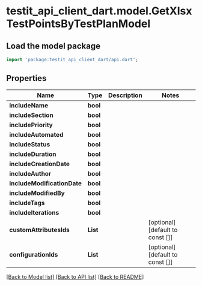 # testit_api_client_dart.model.GetXlsxTestPointsByTestPlanModel

## Load the model package
```dart
import 'package:testit_api_client_dart/api.dart';
```

## Properties
Name | Type | Description | Notes
------------ | ------------- | ------------- | -------------
**includeName** | **bool** |  | 
**includeSection** | **bool** |  | 
**includePriority** | **bool** |  | 
**includeAutomated** | **bool** |  | 
**includeStatus** | **bool** |  | 
**includeDuration** | **bool** |  | 
**includeCreationDate** | **bool** |  | 
**includeAuthor** | **bool** |  | 
**includeModificationDate** | **bool** |  | 
**includeModifiedBy** | **bool** |  | 
**includeTags** | **bool** |  | 
**includeIterations** | **bool** |  | 
**customAttributesIds** | **List<String>** |  | [optional] [default to const []]
**configurationIds** | **List<String>** |  | [optional] [default to const []]

[[Back to Model list]](../README.md#documentation-for-models) [[Back to API list]](../README.md#documentation-for-api-endpoints) [[Back to README]](../README.md)



